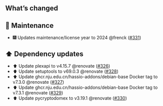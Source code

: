 ## What’s changed

## 🧰 Maintenance

- 🎆 Updates maintenance/license year to 2024 @frenck ([#331](https://github.com/hassio-addons/addon-tautulli/pull/331))

## ⬆️ Dependency updates

- ⬆️ Update plexapi to v4.15.7 @renovate ([#326](https://github.com/hassio-addons/addon-tautulli/pull/326))
- ⬆️ Update setuptools to v69.0.3 @renovate ([#328](https://github.com/hassio-addons/addon-tautulli/pull/328))
- ⬆️ Update ghcr.nju.edu.cn/hassio-addons/debian-base Docker tag to v7.3.0 @renovate ([#327](https://github.com/hassio-addons/addon-tautulli/pull/327))
- ⬆️ Update ghcr.nju.edu.cn/hassio-addons/debian-base Docker tag to v7.3.1 @renovate ([#329](https://github.com/hassio-addons/addon-tautulli/pull/329))
- ⬆️ Update pycryptodomex to v3.19.1 @renovate ([#330](https://github.com/hassio-addons/addon-tautulli/pull/330))
